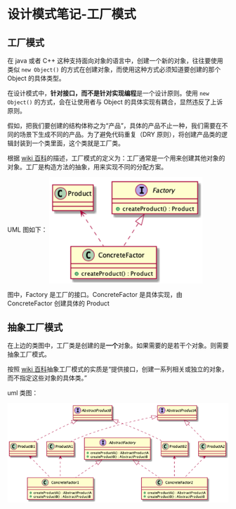 # 设计模式笔记-工厂模式


<!--more-->

## 工厂模式
在 java 或者 C++ 这种支持面向对象的语言中，创建一个新的对象，往往要使用类似 `new Object()` 的方式在创建对象，而使用这种方式必须知道要创建的那个 Object 的具体类型。

在设计模式中，**针对接口，而不是针对实现编程**是一个设计原则。使用 `new Object()` 的方式，会在让使用者与 Object 的具体实现有耦合，显然违反了上诉原则。

假如，把我们要创建的结构体称之为“产品”，具体的产品不止一种，我们需要在不同的场景下生成不同的产品。为了避免代码重复（DRY 原则），将创建产品类的逻辑封装到一个类里面，这个类就是工厂类。

根据 [wiki 百科](https://zh.wikipedia.org/wiki/%E5%B7%A5%E5%8E%82%E6%96%B9%E6%B3%95)的描述，工厂模式的定义为：工厂通常是一个用来创建其他对象的对象。工厂是构造方法的抽象，用来实现不同的分配方案。

UML 图如下：
<img src="https://github.com/dust347/blog_image/blob/master/design-pattern-notes-factory-pattern/factory-method-pattern.png?raw=true" width = "350" align=center />
<!--
```plantuml
@startuml
Class Product

Interface Factory {
+ createProduct() : Product
}

Class ConcreteFactor {
+ createProduct() : Product
}

Factory <|.. ConcreteFactor

Product <.. ConcreteFactor

@enduml
```
-->

图中，Factory 是工厂的接口。ConcreteFactor 是具体实现，由 ConcreteFactor 创建具体的 Product

## 抽象工厂模式
在上边的类图中，工厂类是创建的是**一个**对象。如果需要的是若干个对象。则需要抽象工厂模式。

按照 [wiki 百科](https://zh.wikipedia.org/wiki/%E6%8A%BD%E8%B1%A1%E5%B7%A5%E5%8E%82)抽象工厂模式的实质是“提供接口，创建一系列相关或独立的对象，而不指定这些对象的具体类。”

uml 类图：

<img src="https://github.com/dust347/blog_image/blob/master/design-pattern-notes-factory-pattern/abstract-factory-pattern.png?raw=true" width = "700" align=center />
<!--
```plantuml
@startuml
Interface AbstractFactory {
+ createProductA() : AbstractProductA
+ createProductB() : AbstractProductB
}

Interface AbstractProductA {}

Interface AbstractProductB {}

Class ConcreteFactor1 {
+ createProductA() : AbstractProductA
+ createProductB() : AbstractProductB
}

Class ConcreteFactor2 {
+ createProductA() : AbstractProductA
+ createProductB() : AbstractProductB
}

Class ProductA1

Class ProductA2

Class ProductB1

Class ProductB2

AbstractFactory <|.. ConcreteFactor1
AbstractFactory <|.. ConcreteFactor2

AbstractProductA <|.. ProductA1
AbstractProductA <|.. ProductA2

AbstractProductB <|.. ProductB1
AbstractProductB <|.. ProductB2

ProductA1 <.. ConcreteFactor1
ProductB1 <.. ConcreteFactor1

ProductA2 <.. ConcreteFactor2
ProductB2 <.. ConcreteFactor2

@enduml
```
-->

可以理解为，抽象工厂将一组具有同一主题的单独的工厂封装起来。（这些工厂提供的产品可以理解为是别的东西的原料，不是一个产品，但是多少有点关联）

